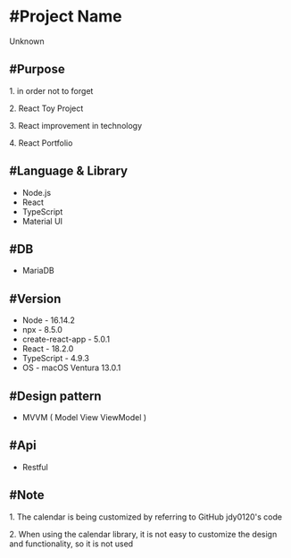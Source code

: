 <h1>#Project Name</h1>
<p>Unknown</p>

<h2>#Purpose</h2>
<p> 1. in order not to forget</p>
<p> 2. React Toy Project</p>
<p> 3. React improvement in technology</p>
<p> 4. React Portfolio</p>

<h2>#Language & Library</h2>
  <ul>
    <li>Node.js</li>
    <li>React</li>
    <li>TypeScript</li>
    <li>Material UI</li>
  </ul>

<h2>#DB</h2>
  <ul>
    <li>MariaDB</li>
  </ul>

<h2>#Version</h2>
  <ul>
    <li>Node - 16.14.2</li>
    <li>npx - 8.5.0</li>
    <li>create-react-app - 5.0.1</li>
    <li>React - 18.2.0</li>
    <li>TypeScript - 4.9.3</li>
    <li>OS - macOS Ventura 13.0.1</li>
  </ul>

<h2>#Design pattern</h2>
  <ul>
    <li>MVVM ( Model View ViewModel )</li>
  </ul>
  
<h2>#Api</h2>
  <ul>
    <li>Restful</li>
  </ul>

  <h2>#Note</h2>
  <p>1. The calendar is being customized by referring to GitHub jdy0120's code</p>
  <p>2. When using the calendar library, it is not easy to customize the design and functionality, so it is not used</p>